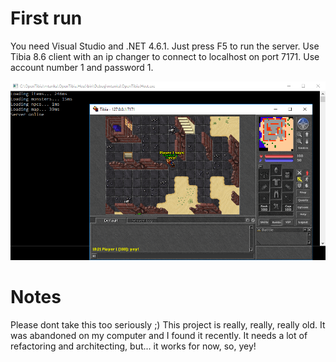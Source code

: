 # First run

You need Visual Studio and .NET 4.6.1.
Just press F5 to run the server. 
Use Tibia 8.6 client with an ip changer to connect to localhost on port 7171.
Use account number 1 and password 1.

![Server and Client](/server.png)

# Notes

Please dont take this too seriously ;)
This project is really, really, really old.
It was abandoned on my computer and I found it recently.
It needs a lot of refactoring and architecting, but... it works for now, so, yey!